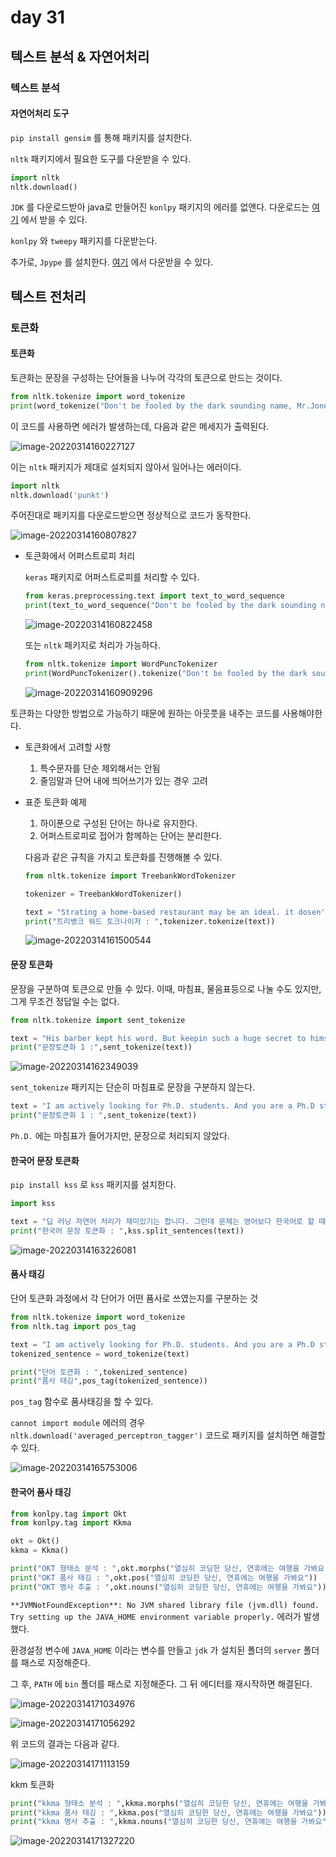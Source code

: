 # day 31

## 텍스트 분석 & 자연어처리

### 텍스트 분석

#### 자연어처리 도구

`pip install gensim`  를 통해 패키지를 설치한다.

`nltk` 패키지에서 필요한 도구를 다운받을 수 있다.

```python
import nltk
nltk.download()
```

`JDK` 를 다운로드받아 java로 만들어진 `konlpy` 패키지의 에러를 없앤다. 다운로드는 [여기](https://www.oracle.com/java/technologies/downloads/#jdk17-windows) 에서 받을 수 있다.

`konlpy` 와 `tweepy` 패키지를 다운받는다.

추가로, `Jpype` 를 설치한다. [여기](https://www.lfd.uci.edu/~gohlke/pythonlibs/#jpype) 에서 다운받을 수 있다.



## 텍스트 전처리

### 토큰화

#### 토큰화

토큰화는 문장을 구성하는 단어들을 나누어 각각의 토큰으로 만드는 것이다.

```python
from nltk.tokenize import word_tokenize
print(word_tokenize("Don't be fooled by the dark sounding name, Mr.Jone's Orphanage is as cheery as cheery goes pastry shop"))
```

이 코드를 사용하면 에러가 발생하는데, 다음과 같은 메세지가 출력된다.

![image-20220314160227127](day31.assets/image-20220314160227127.png)

이는 `nltk` 패키지가 제대로 설치되지 않아서 일어나는 에러이다.

```python
import nltk
nltk.download('punkt')
```

주어진대로 패키지를 다운로드받으면 정상적으로 코드가 동작한다.

![image-20220314160807827](day31.assets/image-20220314160807827.png)

+ 토큰화에서 어퍼스트로피 처리

  `keras` 패키지로 어퍼스트로피를 처리할 수 있다.

  ```python
  from keras.preprocessing.text import text_to_word_sequence
  print(text_to_word_sequence("Don't be fooled by the dark sounding name, Mr.Jone's Orphanage is as cheery as cheery goes pastry shop"))
  ```

  ![image-20220314160822458](day31.assets/image-20220314160822458.png)

  또는 `nltk` 패키지로 처리가 가능하다.

  ```python
  from nltk.tokenize import WordPuncTokenizer
  print(WordPuncTokenizer().tokenize("Don't be fooled by the dark sounding name, Mr.Jone's Orphanage is as cheery as cheery goes pastry shop"))
  ```

  ![image-20220314160909296](day31.assets/image-20220314160909296.png)

토큰화는 다양한 방법으로 가능하기 때문에 원하는 아웃풋을 내주는 코드를 사용해야한다.

+ 토큰화에서 고려할 사항

  1. 특수문자를 단순 제외해서는 안됨
  2. 줄임말과 단어 내에 띄어쓰기가 있는 경우 고려

+ 표준 토큰화 예제

  1. 하이푼으로 구성된 단어는 하나로 유지한다.
  2. 어퍼스트로피로 접어가 함께하는 단어는 분리한다.

  다음과 같은 규칙을 가지고 토큰화를 진행해볼 수 있다.

  ```python
  from nltk.tokenize import TreebankWordTokenizer
  
  tokenizer = TreebankWordTokenizer()
  
  text = "Strating a home-based restaurant may be an ideal. it dosen't have a food chain or restraunt of their own."
  print("트리뱅크 워드 토크나이저 : ",tokenizer.tokenize(text))
  ```

  ![image-20220314161500544](day31.assets/image-20220314161500544.png)

#### 문장 토큰화

문장을 구분하여 토큰으로 만들 수 있다. 이때, 마침표, 물음표등으로 나눌 수도 있지만, 그게 무조건 정답일 수는 없다. 

```python
from nltk.tokenize import sent_tokenize

text = "His barber kept his word. But keepin such a huge secret to himself was driving him crazy. Finally, ther barber went up a mountain and almost to the edge of a cliff. He dug the midst of some reeds. He looked about, to make sure no one was near"
print("문장토큰화 1 :",sent_tokenize(text))
```

![image-20220314162349039](day31.assets/image-20220314162349039.png)

`sent_tokenize` 패키지는 단순히 마침표로 문장을 구분하지 않는다.

```python
text = "I am actively looking for Ph.D. students. And you are a Ph.D student"
print("문장토큰화 1 : ",sent_tokenize(text))
```

`Ph.D.` 에는 마침표가 들어가지만, 문장으로 처리되지 않았다.

#### 한국어 문장 토큰화

`pip install kss` 로 `kss` 패키지를 설치한다.

```python
import kss

text = "딥 러닝 자연어 처리가 재미있기는 합니다. 그런데 문제는 영어보다 한국어로 할 때 너무 어렵습니다. 이제 해보면 알걸요?"
print("한국어 문장 토큰화 : ",kss.split_sentences(text))
```

![image-20220314163226081](day31.assets/image-20220314163226081.png)

 #### 품사 태깅

단어 토큰화 과정에서 각 단어가 어떤 품사로 쓰였는지를 구분하는 것

```python
from nltk.tokenize import word_tokenize
from nltk.tag import pos_tag

text = "I am actively looking for Ph.D. students. And you are a Ph.D student"
tokenized_sentence = word_tokenize(text)

print("단어 토큰화 : ",tokenized_sentence)
print("품사 태깅",pos_tag(tokenized_sentence))
```

`pos_tag` 함수로 품사태깅을 할 수 있다.

`cannot import module` 에러의 경우 `nltk.download('averaged_perceptron_tagger')` 코드로 패키지를 설치하면 해결할 수 있다.

![image-20220314165753006](day31.assets/image-20220314165753006.png)

#### 한국어 품사 태깅

```python
from konlpy.tag import Okt
from konlpy.tag import Kkma

okt = Okt()
kkma = Kkma()

print("OKT 형태소 분석 : ",okt.morphs("열심히 코딩한 당신, 연휴에는 여행을 가봐요"))
print("OKT 품사 태깅 : ",okt.pos("열심히 코딩한 당신, 연휴에는 여행을 가봐요"))
print("OKT 명사 추출 : ",okt.nouns("열심히 코딩한 당신, 연휴에는 여행을 가봐요"))
```

`**JVMNotFoundException**: No JVM shared library file (jvm.dll) found. Try setting up the JAVA_HOME environment variable properly.` 에러가 발생했다. 

환경설정 변수에 `JAVA_HOME` 이라는 변수를 만들고 `jdk` 가 설치된 폴더의 `server` 폴더를 패스로 지정해준다.

그 후, `PATH` 에 `bin` 폴더를 패스로 지정해준다. 그  뒤 에디터를 재시작하면 해결된다.

![image-20220314171034976](day31.assets/image-20220314171034976.png)

![image-20220314171056292](day31.assets/image-20220314171056292.png)

위 코드의 결과는 다음과 같다.

![image-20220314171113159](day31.assets/image-20220314171113159.png)



kkm 토큰화

```python
print("kkma 형태소 분석 : ",kkma.morphs("열심히 코딩한 당신, 연휴에는 여행을 가봐요"))
print("kkma 품사 태깅 : ",kkma.pos("열심히 코딩한 당신, 연휴에는 여행을 가봐요"))
print("kkma 명사 추출 : ",kkma.nouns("열심히 코딩한 당신, 연휴에는 여행을 가봐요"))
```

![image-20220314171327220](day31.assets/image-20220314171327220.png)